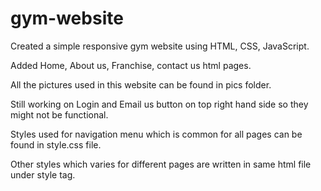 # gym-website

Created a simple responsive gym website using HTML, CSS, JavaScript.

Added Home, About us, Franchise, contact us html pages.

All the pictures used in this website can be found in pics folder.

Still working on Login and Email us button on top right hand side so they might not be functional.

Styles used for navigation menu which is common for all pages can be found in style.css file.

Other styles which varies for different pages are written in same html file under style tag.
